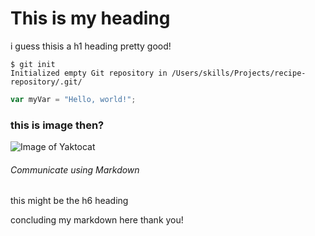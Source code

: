 # This is my heading
i guess thisis a h1 heading pretty good!

```
$ git init
Initialized empty Git repository in /Users/skills/Projects/recipe-repository/.git/
```

``` javascript
var myVar = "Hello, world!";
```

### this is image then?
![Image of Yaktocat](https://octodex.github.com/images/yaktocat.png)

###### Communicate using Markdown
this might be the h6 heading


concluding my markdown here thank you!
